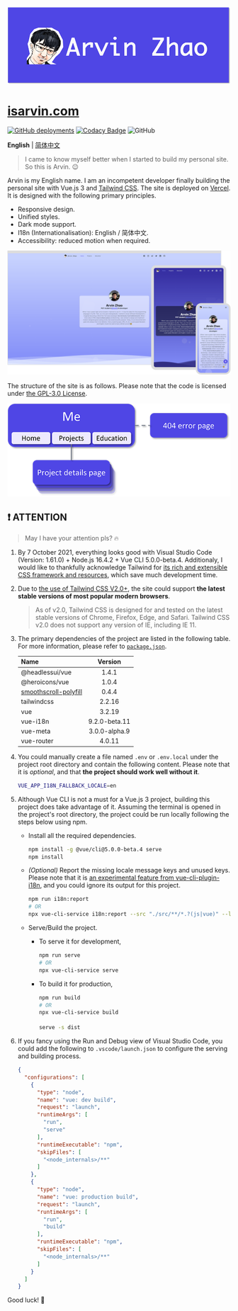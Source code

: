 ![banner.png](./img_README/banner.png)

# [isarvin.com](https://isarvin.com)

[![GitHub deployments](https://img.shields.io/github/deployments/ArvinZJC/isarvin/production?label=Vercel&logo=vercel)](https://isarvin.com)
[![Codacy Badge](https://app.codacy.com/project/badge/Grade/810eda125dbf4b9d96b81e6c34ec26e6)](https://www.codacy.com/gh/ArvinZJC/isarvin/dashboard?utm_source=github.com&amp;utm_medium=referral&amp;utm_content=ArvinZJC/isarvin&amp;utm_campaign=Badge_Grade)
![GitHub](https://img.shields.io/github/license/ArvinZJC/isarvin)

**English** | [简体中文](./README-zhCN.md)

> I came to know myself better when I started to build my personal site. So this is Arvin. 😉

Arvin is my English name. I am an incompetent developer finally building the personal site with Vue.js 3 and [Tailwind CSS](https://tailwindcss.com/). The site is deployed on [Vercel](https://vercel.com/home). It is designed with the following primary principles.

- Responsive design.
- Unified styles.
- Dark mode support.
- I18n (Internationalisation): English / 简体中文.
- Accessibility: reduced motion when required.

![example.png](./img_README/example.png)

The structure of the site is as follows. Please note that the code is licensed under [the GPL-3.0 License](./LICENSE).

![structure.png](./img_README/structure.png)

## ❗ ATTENTION

> May I have your attention pls? 🔥

1. By 7 October 2021, everything looks good with Visual Studio Code (Version: 1.61.0) + Node.js 16.4.2 + Vue CLI 5.0.0-beta.4. Additionaly, I would like to thankfully acknowledge Tailwind for [its rich and extensible CSS framework and resources](https://tailwindcss.com/resources), which save much development time.
2. Due to [the use of Tailwind CSS V2.0+](https://tailwindcss.com/docs/browser-support), the site could support **the latest stable versions of most popular modern browsers**.

    > As of v2.0, Tailwind CSS is designed for and tested on the latest stable versions of Chrome, Firefox, Edge, and Safari. Tailwind CSS v2.0 does not support any version of IE, including IE 11.

3. The primary dependencies of the project are listed in the following table. For more information, please refer to [`package.json`](./package.json).

    | Name | Version |
    | :-- | :--: |
    | @headlessui/vue | 1.4.1 |
    | @heroicons/vue | 1.0.4 |
    | [smoothscroll-polyfill](https://github.com/iamdustan/smoothscroll) | 0.4.4 |
    | tailwindcss | 2.2.16 |
    | vue | 3.2.19 |
    | vue-i18n | 9.2.0-beta.11 |
    | vue-meta | 3.0.0-alpha.9 |
    | vue-router | 4.0.11 |

4. You could manually create a file named `.env` or `.env.local` under the project root directory and contain the following content. Please note that it is *optional*, and that **the project should work well without it**.

    ```sh
    VUE_APP_I18N_FALLBACK_LOCALE=en
    ```

5. Although Vue CLI is not a must for a Vue.js 3 project, building this project does take advantage of it. Assuming the terminal is opened in the project's root directory, the project could be run locally following the steps below using npm.
    - Install all the required dependencies.

        ```sh
        npm install -g @vue/cli@5.0.0-beta.4 serve
        npm install
        ```

    - *(Optional)* Report the missing locale message keys and unused keys. Please note that it is [an experimental feature from vue-cli-plugin-i18n](https://github.com/intlify/vue-cli-plugin-i18n#-features), and you could ignore its output for this project.

        ```sh
        npm run i18n:report
        # OR
        npx vue-cli-service i18n:report --src "./src/**/*.?(js|vue)" --locales "./src/locales/**/*.json"
        ```

    - Serve/Build the project.
        - To serve it for development,

            ```sh
            npm run serve
            # OR
            npx vue-cli-service serve
            ```

        - To build it for production,

            ```sh
            npm run build
            # OR
            npx vue-cli-service build

            serve -s dist
            ```

6. If you fancy using the Run and Debug view of Visual Studio Code, you could add the following to `.vscode/launch.json` to configure the serving and building process.

    ```JSON
    {
      "configurations": [
        {
          "type": "node",
          "name": "vue: dev build",
          "request": "launch",
          "runtimeArgs": [
            "run",
            "serve"
          ],
          "runtimeExecutable": "npm",
          "skipFiles": [
            "<node_internals>/**"
          ]
        },
        {
          "type": "node",
          "name": "vue: production build",
          "request": "launch",
          "runtimeArgs": [
            "run",
            "build"
          ],
          "runtimeExecutable": "npm",
          "skipFiles": [
            "<node_internals>/**"
          ]
        }
      ]
    }
    ```

Good luck! 💖
